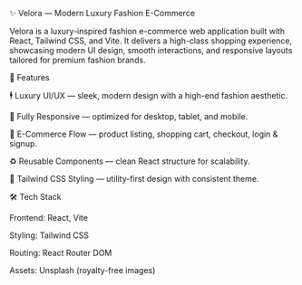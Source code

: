 ✨ Velora — Modern Luxury Fashion E-Commerce

Velora is a luxury-inspired fashion e-commerce web application built with React, Tailwind CSS, and Vite.
It delivers a high-class shopping experience, showcasing modern UI design, smooth interactions, and responsive layouts tailored for premium fashion brands.

🚀 Features

🕴️ Luxury UI/UX — sleek, modern design with a high-end fashion aesthetic.

📱 Fully Responsive — optimized for desktop, tablet, and mobile.

🛒 E-Commerce Flow — product listing, shopping cart, checkout, login & signup.

♻️ Reusable Components — clean React structure for scalability.

🎨 Tailwind CSS Styling — utility-first design with consistent theme.

🛠️ Tech Stack

Frontend: React, Vite

Styling: Tailwind CSS

Routing: React Router DOM

Assets: Unsplash (royalty-free images)
